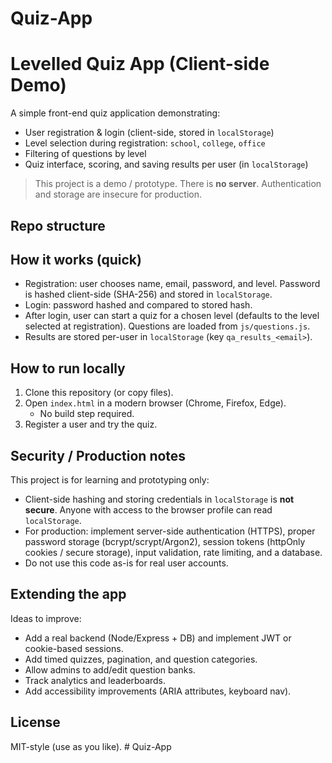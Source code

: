 # Quiz-App
# Levelled Quiz App (Client-side Demo)

A simple front-end quiz application demonstrating:

- User registration & login (client-side, stored in `localStorage`)
- Level selection during registration: `school`, `college`, `office`
- Filtering of questions by level
- Quiz interface, scoring, and saving results per user (in `localStorage`)

> This project is a demo / prototype. There is **no server**. Authentication and storage are insecure for production.

## Repo structure


## How it works (quick)

- Registration: user chooses name, email, password, and level. Password is hashed client-side (SHA-256) and stored in `localStorage`.
- Login: password hashed and compared to stored hash.
- After login, user can start a quiz for a chosen level (defaults to the level selected at registration). Questions are loaded from `js/questions.js`.
- Results are stored per-user in `localStorage` (key `qa_results_<email>`).

## How to run locally

1. Clone this repository (or copy files).
2. Open `index.html` in a modern browser (Chrome, Firefox, Edge).
   - No build step required.
3. Register a user and try the quiz.

## Security / Production notes

This project is for learning and prototyping only:

- Client-side hashing and storing credentials in `localStorage` is **not secure**. Anyone with access to the browser profile can read `localStorage`.
- For production: implement server-side authentication (HTTPS), proper password storage (bcrypt/scrypt/Argon2), session tokens (httpOnly cookies / secure storage), input validation, rate limiting, and a database.
- Do not use this code as-is for real user accounts.

## Extending the app

Ideas to improve:
- Add a real backend (Node/Express + DB) and implement JWT or cookie-based sessions.
- Add timed quizzes, pagination, and question categories.
- Allow admins to add/edit question banks.
- Track analytics and leaderboards.
- Add accessibility improvements (ARIA attributes, keyboard nav).

## License

MIT-style (use as you like).
#   Q u i z - A p p  
 
